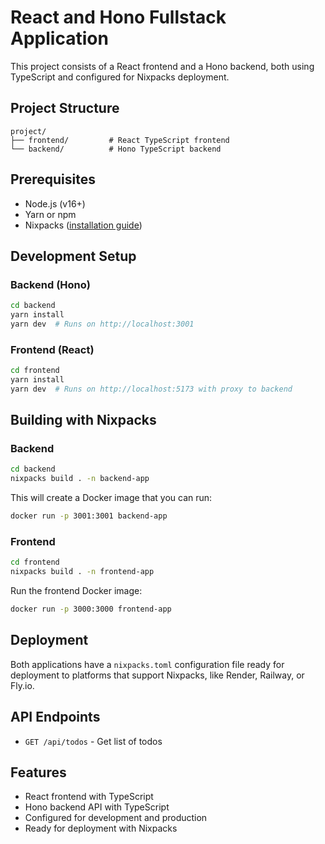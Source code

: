 # React and Hono Fullstack Application

This project consists of a React frontend and a Hono backend, both using TypeScript and configured for Nixpacks deployment.

## Project Structure

```
project/
├── frontend/         # React TypeScript frontend
└── backend/          # Hono TypeScript backend
```

## Prerequisites

- Node.js (v16+)
- Yarn or npm
- Nixpacks ([installation guide](https://nixpacks.com/docs/getting-started))

## Development Setup

### Backend (Hono)

```bash
cd backend
yarn install
yarn dev  # Runs on http://localhost:3001
```

### Frontend (React)

```bash
cd frontend
yarn install
yarn dev  # Runs on http://localhost:5173 with proxy to backend
```

## Building with Nixpacks

### Backend

```bash
cd backend
nixpacks build . -n backend-app
```

This will create a Docker image that you can run:

```bash
docker run -p 3001:3001 backend-app
```

### Frontend

```bash
cd frontend
nixpacks build . -n frontend-app
```

Run the frontend Docker image:

```bash
docker run -p 3000:3000 frontend-app
```

## Deployment

Both applications have a `nixpacks.toml` configuration file ready for deployment to platforms that support Nixpacks, like Render, Railway, or Fly.io.

## API Endpoints

- `GET /api/todos` - Get list of todos

## Features

- React frontend with TypeScript
- Hono backend API with TypeScript
- Configured for development and production
- Ready for deployment with Nixpacks 